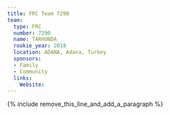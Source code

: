```yaml
---
title: FRC Team 7290
team:
  type: FRC
  number: 7290
  name: TARHUNDA
  rookie_year: 2018
  location: ADANA, Adana, Turkey
  sponsors:
  - Family
  - Community
  links:
    Website:
---
```


{% include remove_this_line_and_add_a_paragraph %}